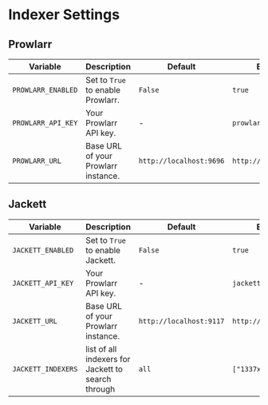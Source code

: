 # Indexer Settings

## Prowlarr

| Variable           | Description                         | Default                 | Example                |
|--------------------|-------------------------------------|-------------------------|------------------------|
| `PROWLARR_ENABLED` | Set to `True` to enable Prowlarr.   | `False`                 | `true`                 |
| `PROWLARR_API_KEY` | Your Prowlarr API key.              | -                       | `prowlarr_api_key`     |
| `PROWLARR_URL`     | Base URL of your Prowlarr instance. | `http://localhost:9696` | `http://prowlarr:9696` |

## Jackett

| Variable           | Description                                        | Default                 | Example                |
|--------------------|----------------------------------------------------|-------------------------|------------------------|
| `JACKETT_ENABLED`  | Set to `True` to enable Jackett.                   | `False`                 | `true`                 |
| `JACKETT_API_KEY`  | Your Prowlarr API key.                             | -                       | `jackett_api_key`      |
| `JACKETT_URL`      | Base URL of your Prowlarr instance.                | `http://localhost:9117` | `http://prowlarr:9117` |
| `JACKETT_INDEXERS` | list of all indexers for Jackett to search through | `all`                   | `["1337x","0magnet"]`  |

<note>
    <include from="notes.topic" element-id="list-format"/>
</note>